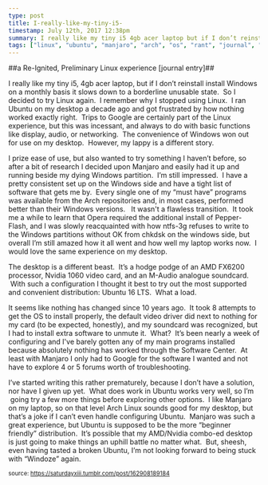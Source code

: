 ```yaml
---
type: post
title: I-really-like-my-tiny-i5-
timestamp: July 12th, 2017 12:38pm
summary: I really like my tiny i5 4gb acer laptop but if I don’t reinstall install Windows on a monthly basis it slows down to a borderline unusable state  SI prize ease of use but also wanted to try something I haven’t before so after a bit of research I decided upon Manjaro and easily had it up and runnThe desktop is a different beast  It’s a hodge podge of an AMD FX6200 processor Nvidia 1060 video card and an MAudio analogue soundcard  With suchIt seems like nothing has changed since 10 years ago  It took 8 attempts to get the OS to install properly the default video driver did next to nothiI’ve started writing this rather prematurely because I don’t have a solution nor have I given up yet  What does work in Ubuntu works very well so I
tags: ["linux", "ubuntu", "manjaro", "arch", "os", "rant", "journal", "windows", "computers", "n00b", "Thoughts"]
---
```

##a Re-Ignited, Preliminary Linux experience [journal entry]##
                    <p>I really like my tiny i5, 4gb acer laptop, but if I don’t reinstall install Windows on a monthly basis it slows down to a borderline unusable state.  So I decided to try Linux again.  I remember why I stopped using Linux.  I ran Ubuntu on my desktop a decade ago and got frustrated by how nothing worked exactly right.  Trips to Google are certainly part of the Linux experience, but this was incessant, and always to do with basic functions like display, audio, or networking.  The convenience of Windows won out for use on my desktop.  However, my lappy is a different story.</p><p>I prize ease of use, but also wanted to try something I haven’t before, so after a bit of research I decided upon Manjaro and easily had it up and running beside my dying Windows partition.  I’m still impressed.  I have a pretty consistent set up on the Windows side and have a tight list of software that gets me by.  Every single one of my “must have” programs was available from the Arch repositories and, in most cases, performed better than their Windows versions.   It wasn't a flawless transition.  It took me a while to learn that Opera required the additional install of Pepper-Flash, and I was slowly reacquainted with how ntfs-3g refuses to write to the Windows partitions without OK from chkdsk on the windows side, but overall I’m still amazed how it all went and how well my laptop works now.  I would love the same experience on my desktop.</p><p>The desktop is a different beast.  It’s a hodge podge of an AMD FX6200 processor, Nvidia 1060 video card, and an M-Audio analogue soundcard.  With such a configuration I thought it best to try out the most supported and convenient distribution: Ubuntu 16 LTS.  What a load.</p><p>It seems like nothing has changed since 10 years ago.  It took 8 attempts to get the OS to install properly, the default video driver did next to nothing for my card (to be expected, honestly), and my soundcard was recognized, but I had to install extra software to unmute it.  What?  It’s been nearly a week of configuring and I've barely gotten any of my main programs installed because absolutely nothing has worked through the Software Center.  At least with Manjaro I only had to Google for the software I wanted and not have to explore 4 or 5 forums worth of troubleshooting.</p><p>I’ve started writing this rather prematurely, because I don’t have a solution, nor have I given up yet.  What does work in Ubuntu works very well, so I’m  going try a few more things before exploring other options.  I like Manjaro on my laptop, so on that level Arch Linux sounds good for my desktop, but that’s a joke if I can’t even handle configuring Ubuntu.  Manjaro was such a great experience, but Ubuntu is supposed to be the more “beginner friendly” distribution.  It’s possible that my AMD/Nvidia combo-ed desktop is just going to make things an uphill battle no matter what.  But, sheesh, even having tasted a broken Ubuntu, I’m not looking forward to being stuck with “Windoze” again.</p>
                
                
                
                
                
                
                                
<small>source: https://saturdayxiii.tumblr.com/post/162908189184</small>